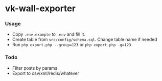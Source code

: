 # vk-wall-exporter
### Usage
- Copy `.env.example` to `.env` and fill it. 
- Create table from `src/config/schema.sql`. Change table name if needed
- Run `php export.php --group=123` or `php export.php -g=123`

### Todo
- Filter posts by params
- Export to csv/xml/redis/whatever 
